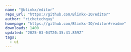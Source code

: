 ```yaml
---
name: "@blinkx/editor"
repo_url: "https://github.com/Blinkx-IO/editor"
author: "richetechguy"
homepage: "https://github.com/Blinkx-IO/editor#readme"
downloads: 1400
updated: "2025-03-04T20:35:41.859Z"
tags: 
  - ui
---
```


